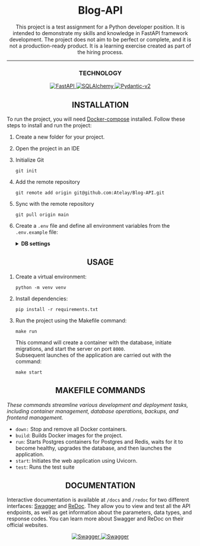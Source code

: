 <h1 align="center">Blog-API</h1>
<p align="center">
This project is a test assignment for a Python developer position. It is intended to demonstrate my skills and knowledge in FastAPI framework development.
The project does not aim to be perfect or complete, and it is not a production-ready product. It is a learning exercise created as part of the hiring process.
<p>

---

<h3 align="center">TECHNOLOGY</h3>
<p align="center">
  <a href="https://fastapi.tiangolo.com/" target="_blank">
    <img src="https://img.shields.io/badge/FastAPI-005571?style=for-the-badge&logo=fastapi" alt="FastAPI">
  </a>
  <a href="https://www.sqlalchemy.org/" target="_blank">
    <img src="https://img.shields.io/badge/sqlalchemy-fbfbfb?style=for-the-badge" alt="SQLAlchemy">
  </a>
  <a href="https://pydantic-docs.helpmanual.io/" target="_blank">
    <img src="https://img.shields.io/badge/Pydantic-14354C?style=for-the-badge&logo=Pydantic" alt="Pydantic-v2">
  </a>
</p>

<h2 align="center">INSTALLATION</h2>

To run the project, you will need [Docker-compose](https://www.digitalocean.com/community/tutorials/how-to-install-and-use-docker-compose-on-ubuntu-22-04) installed. Follow these steps to install and run the project:

1. Create a new folder for your project.

2. Open the project in an IDE

3. Initialize Git

    ```
    git init
    ```
4. Add the remote repository
    ```
    git remote add origin git@github.com:Atelay/Blog-API.git
    ```
5. Sync with the remote repository

    ```
    git pull origin main
    ```

6. Create a `.env` file and define all environment variables from the `.env.example` file:
    <details class="custom-details">
    <summary><b>DB settings</b></summary>
    <p class="custom-details-description"><i>Variables for database configuration.</i></p>

    <b class="variable-name">POSTGRES_PORT</b>=<span class="variable-value">5432</span><br>
    <b class="variable-name">POSTGRES_DB</b>=<span class="variable-value">blog_db</span><br>
    <b class="variable-name">POSTGRES_USER</b>=<span class="variable-value">postgres</span><br>
    <b class="variable-name">POSTGRES_PASSWORD</b>=<span class="variable-value">postgres</span><br><br>
    <b class="variable-name">DB_URL</b>=<span class="variable-value">postgresql+asyncpg://postgres:postgres@localhost:5432/blog_db</span><br>

    </details>

<h2 align="center">USAGE</h2>

1. Create a virtual environment:
    ```
    python -m venv venv
    ```
2. Install dependencies:
    ```
    pip install -r requirements.txt
    ```
3. Run the project using the Makefile command:
    ```
    make run
    ```
    This command will create a container with the database, initiate migrations, and start the server on port `8000`.<br>
    Subsequent launches of the application are carried out with the command:
    ```
    make start
    ```
<h2 align="center">MAKEFILE COMMANDS</h2>

*These commands streamline various development and deployment tasks, including container management, database operations, backups, and frontend management.*


- `down:` Stop and remove all Docker containers.
- `build`: Builds Docker images for the project.
- `run`: Starts Postgres containers for Postgres and Redis, waits for it to become healthy, upgrades the database, and then launches the application.
- `start`: Initiates the web application using Uvicorn.
- `test`: Runs the test suite

<h2 align="center">DOCUMENTATION</h2>

Interactive documentation is available at `/docs` and `/redoc` for two different interfaces: [Swagger](https://swagger.io/) and [ReDoc](https://redoc.ly/). They allow you to view and test all the API endpoints, as well as get information about the parameters, data types, and response codes. You can learn more about Swagger and ReDoc on their official websites.

<p align="center">
  <a href="https://swagger.io/" target="_blank">
    <img src="https://img.shields.io/badge/Swagger-85EA2D?style=for-the-badge&logo=swagger&logoColor=black" alt="Swagger">
  </a>
  <a href="https://redoc.ly/" target="_blank">
    <img src="https://img.shields.io/badge/Redoc-8A2BE2?style=for-the-badge&logo=redoc&logoColor=white" alt="Swagger">
  </a>
</p>